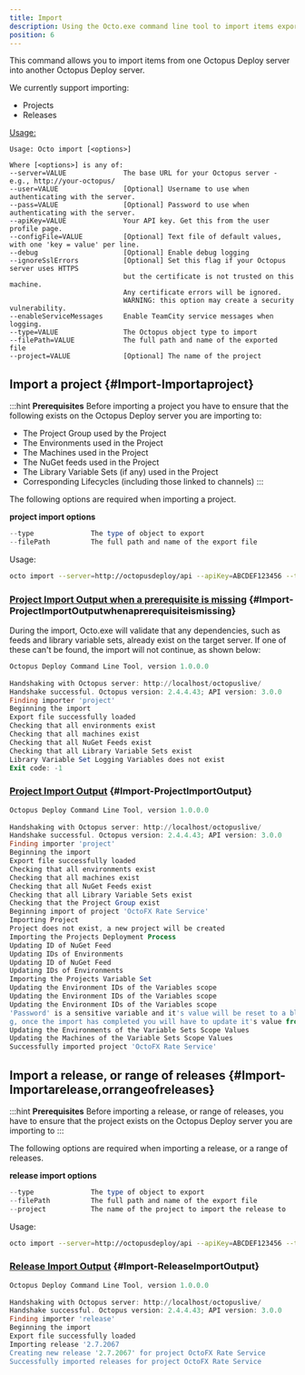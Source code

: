 ```yaml
---
title: Import
description: Using the Octo.exe command line tool to import items exported from another Octopus Deploy server.
position: 6
---
```


This command allows you to import items from one Octopus Deploy server into another Octopus Deploy server.

We currently support importing:

- Projects
- Releases

[Usage:](/docs/api-and-integration/octo.exe-command-line/import.md)

```text
Usage: Octo import [<options>]
		
Where [<options>] is any of:
--server=VALUE         		The base URL for your Octopus server - e.g., http://your-octopus/
--user=VALUE           		[Optional] Username to use when authenticating with the server.
--pass=VALUE           		[Optional] Password to use when authenticating with the server.
--apiKey=VALUE         		Your API key. Get this from the user profile page.
--configFile=VALUE     		[Optional] Text file of default values, with one 'key = value' per line.
--debug                		[Optional] Enable debug logging
--ignoreSslErrors      		[Optional] Set this flag if your Octopus server uses HTTPS 
							but the certificate is not trusted on this machine. 
							Any certificate errors will be ignored. 
							WARNING: this option may create a security vulnerability.
--enableServiceMessages 	Enable TeamCity service messages when logging.
--type=VALUE           		The Octopus object type to import
--filePath=VALUE       		The full path and name of the exported file
--project=VALUE        		[Optional] The name of the project
```

## Import a project {#Import-Importaproject}

:::hint
**Prerequisites**
Before importing a project you have to ensure that the following exists on the Octopus Deploy server you are importing to:

- The Project Group used by the Project
- The Environments used in the Project
- The Machines used in the Project
- The NuGet feeds used in the Project
- The Library Variable Sets (if any) used in the Project
- Corresponding Lifecycles (including those linked to channels)
  :::

The following options are required when importing a project.

**project import options**

```powershell
--type				The type of object to export
--filePath			The full path and name of the export file
```

Usage:

```bash
octo import --server=http://octopusdeploy/api --apiKey=ABCDEF123456 --type=project --filePath=C:\path\to\export\file.json
```

### [Project Import Output when a prerequisite is missing](/docs/api-and-integration/octo.exe-command-line/import.md) {#Import-ProjectImportOutputwhenaprerequisiteismissing}

During the import, Octo.exe will validate that any dependencies, such as feeds and library variable sets, already exist on the target server. If one of these can't be found, the import will not continue, as shown below:

```powershell
Octopus Deploy Command Line Tool, version 1.0.0.0
	
Handshaking with Octopus server: http://localhost/octopuslive/
Handshake successful. Octopus version: 2.4.4.43; API version: 3.0.0
Finding importer 'project'
Beginning the import
Export file successfully loaded
Checking that all environments exist
Checking that all machines exist
Checking that all NuGet Feeds exist
Checking that all Library Variable Sets exist
Library Variable Set Logging Variables does not exist
Exit code: -1
```

### [Project Import Output](/docs/api-and-integration/octo.exe-command-line/import.md) {#Import-ProjectImportOutput}

```powershell
Octopus Deploy Command Line Tool, version 1.0.0.0
	
Handshaking with Octopus server: http://localhost/octopuslive/
Handshake successful. Octopus version: 2.4.4.43; API version: 3.0.0
Finding importer 'project'
Beginning the import
Export file successfully loaded
Checking that all environments exist
Checking that all machines exist
Checking that all NuGet Feeds exist
Checking that all Library Variable Sets exist
Checking that the Project Group exist
Beginning import of project 'OctoFX Rate Service'
Importing Project
Project does not exist, a new project will be created
Importing the Projects Deployment Process
Updating ID of NuGet Feed
Updating IDs of Environments
Updating ID of NuGet Feed
Updating IDs of Environments
Importing the Projects Variable Set
Updating the Environment IDs of the Variables scope
Updating the Environment IDs of the Variables scope
Updating the Environment IDs of the Variables scope
'Password' is a sensitive variable and it's value will be reset to a blank strin
g, once the import has completed you will have to update it's value from the UI
Updating the Environments of the Variable Sets Scope Values
Updating the Machines of the Variable Sets Scope Values
Successfully imported project 'OctoFX Rate Service'
```

## Import a release, or range of releases {#Import-Importarelease,orrangeofreleases}

:::hint
**Prerequisites**
Before importing a release, or range of releases, you have to ensure that the project exists on the Octopus Deploy server you are importing to
:::

The following options are required when importing a release, or a range of releases.

**release import options**

```powershell
--type				The type of object to export
--filePath			The full path and name of the export file
--project			The name of the project to import the release to
```

Usage:

```bash
octo import --server=http://octopusdeploy/api --apiKey=ABCDEF123456 --type=release --project=projectname --filePath=C:\path\to\export\file.json
```

### [Release Import Output](/docs/api-and-integration/octo.exe-command-line/import.md) {#Import-ReleaseImportOutput}

```powershell
Octopus Deploy Command Line Tool, version 1.0.0.0
	
Handshaking with Octopus server: http://localhost/octopuslive/
Handshake successful. Octopus version: 2.4.4.43; API version: 3.0.0
Finding importer 'release'
Beginning the import
Export file successfully loaded
Importing release '2.7.2067
Creating new release '2.7.2067' for project OctoFX Rate Service
Successfully imported releases for project OctoFX Rate Service
```

